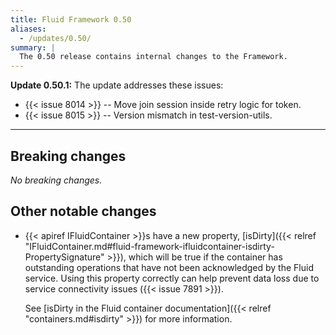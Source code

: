 ```yaml
---
title: Fluid Framework 0.50
aliases:
  - /updates/0.50/
summary: |
  The 0.50 release contains internal changes to the Framework.
---
```


**Update 0.50.1:** The update addresses these issues:

- {{< issue 8014 >}} -- Move join session inside retry logic for token.
- {{< issue 8015 >}} -- Version mismatch in test-version-utils.

---

## Breaking changes

*No breaking changes.*

## Other notable changes

- {{< apiref IFluidContainer >}}s have a new property,
  [isDirty]({{< relref "IFluidContainer.md#fluid-framework-ifluidcontainer-isdirty-PropertySignature" >}}), which will be true if
  the container has outstanding operations that have not been acknowledged by the Fluid service. Using this property
  correctly can help prevent data loss due to service connectivity issues ({{< issue 7891 >}}).

  See [isDirty in the Fluid container documentation]({{< relref "containers.md#isdirty" >}}) for more information.
